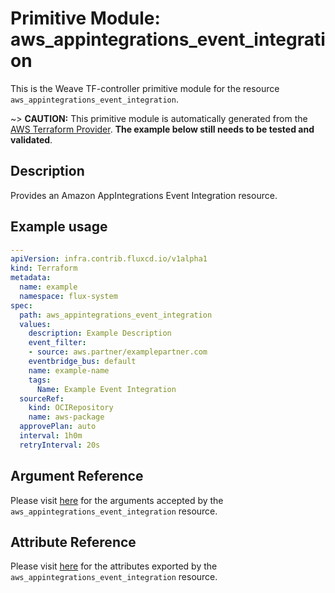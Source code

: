 
# Primitive Module: aws_appintegrations_event_integration

This is the Weave TF-controller primitive module for the resource `aws_appintegrations_event_integration`.

~> **CAUTION:** This primitive module is automatically generated from the [AWS Terraform Provider](https://registry.terraform.io/providers/hashicorp/aws/latest/docs/resources/appintegrations_event_integration). **The example below still needs to be tested and validated**.

## Description

Provides an Amazon AppIntegrations Event Integration resource.

## Example usage

```yaml
---
apiVersion: infra.contrib.fluxcd.io/v1alpha1
kind: Terraform
metadata:
  name: example
  namespace: flux-system
spec:
  path: aws_appintegrations_event_integration
  values:
    description: Example Description
    event_filter:
    - source: aws.partner/examplepartner.com
    eventbridge_bus: default
    name: example-name
    tags:
      Name: Example Event Integration
  sourceRef:
    kind: OCIRepository
    name: aws-package
  approvePlan: auto
  interval: 1h0m
  retryInterval: 20s
```

## Argument Reference

Please visit [here](https://registry.terraform.io/providers/hashicorp/aws/latest/docs/resources/appintegrations_event_integration#argument-reference) for the arguments accepted by the `aws_appintegrations_event_integration` resource.

## Attribute Reference

Please visit [here](https://registry.terraform.io/providers/hashicorp/aws/latest/docs/resources/appintegrations_event_integration#attributes-reference) for the attributes exported by the `aws_appintegrations_event_integration` resource.
